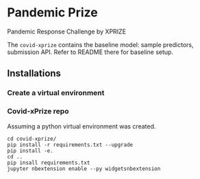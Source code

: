 # Pandemic Prize
 Pandemic Response Challenge by XPRIZE

The `covid-xprize` contains the baseline model: sample predictors, submission API. Refer to README there for baseline setup.

## Installations

### Create a virtual environment

### Covid-xPrize repo

Assuming a python virtual environment was created.

```console
cd covid-xprize/
pip install -r requirements.txt --upgrade
pip install -e.
cd ..
pip insall requirements.txt
jupyter nbextension enable --py widgetsnbextension
```
